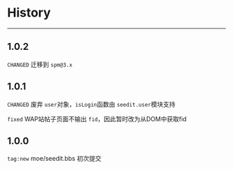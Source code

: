 # History

---

## 1.0.2

`CHANGED` 迁移到 `spm@3.x`

## 1.0.1

`CHANGED` 废弃 `user`对象，`isLogin`函数由 `seedit.user`模块支持

`fixed`   WAP站帖子页面不输出 `fid`，因此暂时改为从DOM中获取fid


## 1.0.0

`tag:new` moe/seedit.bbs 初次提交


